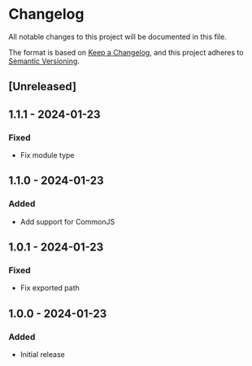 # Changelog

All notable changes to this project will be documented in this file.

The format is based on [Keep a Changelog](https://keepachangelog.com/en/1.0.0/),
and this project adheres to [Semantic Versioning](https://semver.org/spec/v2.0.0.html).

## [Unreleased]

## 1.1.1 - 2024-01-23
### Fixed
- Fix module type

## 1.1.0 - 2024-01-23
### Added
- Add support for CommonJS

## 1.0.1 - 2024-01-23
### Fixed
- Fix exported path

## 1.0.0 - 2024-01-23
### Added
- Initial release
